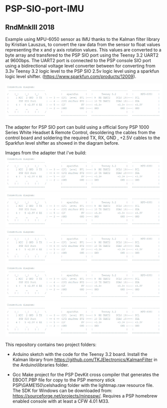 # PSP-SIO-port-IMU

## RndMnkIII 2018
Example using MPU-6050 sensor as IMU thanks to the Kalman filter library
by Kristian Lauszus, to convert the raw data from the sensor to float values
representing the x and y axis rotation values. This values are converted to a
byte array and transfered to the PSP SIO port using the Teensy 3.2 UART2 at 9600bps.
The UART2 port is connected to the PSP console SIO port using a bidirectional
voltage level converter between for converting from 3.3v Teensy 3.2 logic level
to the PSP SIO 2.5v logic level using a sparkfun logic level shifter.
(https://www.sparkfun.com/products/12009).

![Schematic](https://github.com/RndMnkIII/PSP-SIO-port-IMU/blob/master/diagram.png)

The adapter for PSP SIO port can build using a official Sony PSP 1000 Series White Headset & Remote Control,
desoldering the cables from the control board and soldering the required TX, RX, GND , +2.5V cables to the
Sparkfun level shifter as showed in the diagram before.

Images from the adapter that i've build:
![Schematic](https://github.com/RndMnkIII/PSP-SIO-port-IMU/blob/master/diagram.png)
![Schematic](https://github.com/RndMnkIII/PSP-SIO-port-IMU/blob/master/diagram.png)
![Schematic](https://github.com/RndMnkIII/PSP-SIO-port-IMU/blob/master/diagram.png)
![Schematic](https://github.com/RndMnkIII/PSP-SIO-port-IMU/blob/master/diagram.png)
![Schematic](https://github.com/RndMnkIII/PSP-SIO-port-IMU/blob/master/diagram.png)

This repository contains two project folders:
- Arduino sketch with the code for the Teensy 3.2 board. Install the Kalman library
  from https://github.com/TKJElectronics/KalmanFilter in the Arduino\libraries folder.
  
- Gcc Make project for the PSP DevKit cross compiler that generates the EBOOT.PBP file 
  for copy to the PSP memory stick PSP\GAME150\celshading folder with the lightmap.raw
  resource file. The SDK for Windows can be downloaded from:
  https://sourceforge.net/projects/minpspw/. Requires a PSP homebrew enabled console with
  at least a CFW 4.01 M33.
